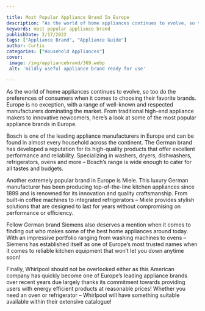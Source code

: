```yaml
---

title: Most Popular Appliance Brand In Europe
description: "As the world of home appliances continues to evolve, so too do the preferences of consumers when it comes to choosing their favori...swipe up to find out"
keywords: most popular appliance brand
publishDate: 2/17/2022
tags: ["Appliance Brand", "Appliance Guide"]
author: Curtis
categories: ["Household Appliances"]
cover: 
 image: /img/appliancebrand/369.webp
 alt: 'mildly useful appliance brand ready for use'

---
```


As the world of home appliances continues to evolve, so too do the preferences of consumers when it comes to choosing their favorite brands. Europe is no exception, with a range of well-known and respected manufacturers dominating the market. From traditional high-end appliance makers to innovative newcomers, here’s a look at some of the most popular appliance brands in Europe.

Bosch is one of the leading appliance manufacturers in Europe and can be found in almost every household across the continent. The German brand has developed a reputation for its high-quality products that offer excellent performance and reliability. Specializing in washers, dryers, dishwashers, refrigerators, ovens and more – Bosch’s range is wide enough to cater for all tastes and budgets.

Another extremely popular brand in Europe is Miele. This luxury German manufacturer has been producing top-of-the-line kitchen appliances since 1899 and is renowned for its innovation and quality craftsmanship. From built-in coffee machines to integrated refrigerators – Miele provides stylish solutions that are designed to last for years without compromising on performance or efficiency. 

Fellow German brand Siemens also deserves a mention when it comes to finding out who makes some of the best home appliances around today. With an impressive portfolio ranging from washing machines to ovens – Siemens has established itself as one of Europe’s most trusted names when it comes to reliable kitchen equipment that won’t let you down anytime soon! 

Finally, Whirlpool should not be overlooked either as this American company has quickly become one of Europe’s leading appliance brands over recent years due largely thanks its commitment towards providing users with energy efficient products at reasonable prices! Whether you need an oven or refrigerator – Whirlpool will have something suitable available within their extensive catalogue!
